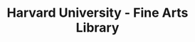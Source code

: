 ---
layout: repo
title: "Harvard University - Fine Arts Library"
id: 17733
permalink: repos/17733/
---